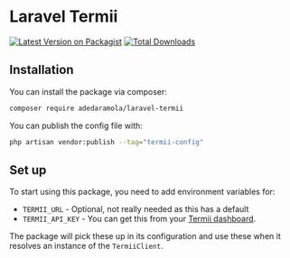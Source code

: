 # Laravel Termii

[![Latest Version on Packagist](https://img.shields.io/packagist/v/adedaramola/laravel-termii.svg?style=flat-square)](https://packagist.org/packages/adedaramola/laravel-termii)
[![Total Downloads](https://img.shields.io/packagist/dt/adedaramola/laravel-termii.svg?style=flat-square)](https://packagist.org/packages/adedaramola/laravel-termii)

## Installation

You can install the package via composer:

```bash
composer require adedaramola/laravel-termii
```

You can publish the config file with:

```bash
php artisan vendor:publish --tag="termii-config"
```

## Set up

To start using this package, you need to add environment variables for:

- `TERMII_URL` - Optional, not really needed as this has a default
- `TERMII_API_KEY` - You can get this from your [Termii dashboard](https://accounts.termii.com).

The package will pick these up in its configuration and use these when it resolves an instance of the `TermiiClient`.
